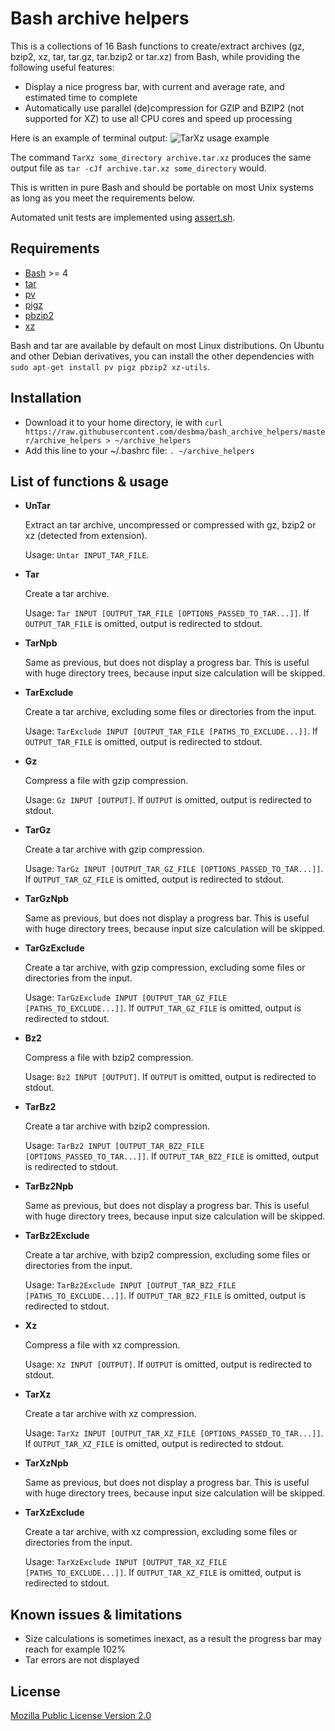 Bash archive helpers
====================

This is a collections of 16 Bash functions to create/extract archives (gz, bzip2, xz, tar, tar.gz, tar.bzip2 or tar.xz) from Bash, while providing the following useful features:
* Display a nice progress bar, with current and average rate, and estimated time to complete
* Automatically use parallel (de)compression for GZIP and BZIP2 (not supported for XZ) to use all CPU cores and speed up processing

Here is an example of terminal output:
![TarXz usage example](https://i.imgur.com/hrapRr3.png)

The command `TarXz some_directory archive.tar.xz` produces the same output file as `tar -cJf archive.tar.xz some_directory` would.

This is written in pure Bash and should be portable on most Unix systems as long as you meet the requirements below.

Automated unit tests are implemented using [assert.sh](https://github.com/lehmannro/assert.sh).


## Requirements

* [Bash](https://www.gnu.org/software/bash/) >= 4
* [tar](https://www.gnu.org/software/tar/)
* [pv](http://www.ivarch.com/programs/pv.shtml)
* [pigz](http://zlib.net/pigz/)
* [pbzip2](http://compression.ca/pbzip2/)
* [xz](http://tukaani.org/xz/)

Bash and tar are available by default on most Linux distributions.
On Ubuntu and other Debian derivatives, you can install the other dependencies with `sudo apt-get install pv pigz pbzip2 xz-utils`.


## Installation

* Download it to your home directory, ie with `curl https://raw.githubusercontent.com/desbma/bash_archive_helpers/master/archive_helpers > ~/archive_helpers`
* Add this line to your ~/.bashrc file: `. ~/archive_helpers`


## List of functions & usage

* **UnTar**

    Extract an tar archive, uncompressed or compressed with gz, bzip2 or xz (detected from extension).

    Usage: `Untar INPUT_TAR_FILE`.

* **Tar**

    Create a tar archive.

    Usage: `Tar INPUT [OUTPUT_TAR_FILE [OPTIONS_PASSED_TO_TAR...]]`.
    If `OUTPUT_TAR_FILE` is omitted, output is redirected to stdout.

* **TarNpb**

    Same as previous, but does not display a progress bar.
    This is useful with huge directory trees, because input size calculation will be skipped.

* **TarExclude**

    Create a tar archive, excluding some files or directories from the input.

    Usage: `TarExclude INPUT [OUTPUT_TAR_FILE [PATHS_TO_EXCLUDE...]]`.
    If `OUTPUT_TAR_FILE` is omitted, output is redirected to stdout.

* **Gz**

    Compress a file with gzip compression.

    Usage: `Gz INPUT [OUTPUT]`.
    If `OUTPUT` is omitted, output is redirected to stdout.

* **TarGz**

    Create a tar archive with gzip compression.

    Usage: `TarGz INPUT [OUTPUT_TAR_GZ_FILE [OPTIONS_PASSED_TO_TAR...]]`.
    If `OUTPUT_TAR_GZ_FILE` is omitted, output is redirected to stdout.

* **TarGzNpb**

    Same as previous, but does not display a progress bar.
    This is useful with huge directory trees, because input size calculation will be skipped.

* **TarGzExclude**

    Create a tar archive, with gzip compression, excluding some files or directories from the input.

    Usage: `TarGzExclude INPUT [OUTPUT_TAR_GZ_FILE [PATHS_TO_EXCLUDE...]]`.
    If `OUTPUT_TAR_GZ_FILE` is omitted, output is redirected to stdout.

* **Bz2**

    Compress a file with bzip2 compression.

    Usage: `Bz2 INPUT [OUTPUT]`.
    If `OUTPUT` is omitted, output is redirected to stdout.

* **TarBz2**

    Create a tar archive with bzip2 compression.

    Usage: `TarBz2 INPUT [OUTPUT_TAR_BZ2_FILE [OPTIONS_PASSED_TO_TAR...]]`.
    If `OUTPUT_TAR_BZ2_FILE` is omitted, output is redirected to stdout.

* **TarBz2Npb**

    Same as previous, but does not display a progress bar.
    This is useful with huge directory trees, because input size calculation will be skipped.
    
* **TarBz2Exclude**

    Create a tar archive, with bzip2 compression, excluding some files or directories from the input.

    Usage: `TarBz2Exclude INPUT [OUTPUT_TAR_BZ2_FILE [PATHS_TO_EXCLUDE...]]`.
    If `OUTPUT_TAR_BZ2_FILE` is omitted, output is redirected to stdout.

* **Xz**

    Compress a file with xz compression.

    Usage: `Xz INPUT [OUTPUT]`.
    If `OUTPUT` is omitted, output is redirected to stdout.

* **TarXz**

    Create a tar archive with xz compression.

    Usage: `TarXz INPUT [OUTPUT_TAR_XZ_FILE [OPTIONS_PASSED_TO_TAR...]]`.
    If `OUTPUT_TAR_XZ_FILE` is omitted, output is redirected to stdout.

* **TarXzNpb**

    Same as previous, but does not display a progress bar.
    This is useful with huge directory trees, because input size calculation will be skipped.

* **TarXzExclude**

    Create a tar archive, with xz compression, excluding some files or directories from the input.

    Usage: `TarXzExclude INPUT [OUTPUT_TAR_XZ_FILE [PATHS_TO_EXCLUDE...]]`.
    If `OUTPUT_TAR_XZ_FILE` is omitted, output is redirected to stdout.


## Known issues & limitations

* Size calculations is sometimes inexact, as a result the progress bar may reach for example 102%
* Tar errors are not displayed


## License

[Mozilla Public License Version 2.0](https://www.mozilla.org/MPL/2.0/)
